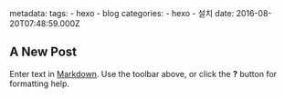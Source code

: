 metadata:
	tags:
      - hexo
      - blog
    categories:
      - hexo
      - 설치
date: 2016-08-20T07:48:59.000Z
## A New Post

Enter text in [Markdown](http://daringfireball.net/projects/markdown/). Use the toolbar above, or click the **?** button for formatting help.
